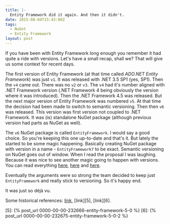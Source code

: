 ```yaml
---
title: |-
  Entity Framework did it again. And then it didn't.
date: 2015-08-04T15:43:00Z
tags:
  - NuGet
  - Entity Framework
layout: post
---
```

If you have been with Entity Framework long enough you remember it had quite a ride with versions. Let's have a small recap, shall we? That will give us some context for recent days.

<!-- excerpt -->

The first version of Entity Framework (at that time called _ADO.NET Entity Framework_) was just `v1`. It was released with .NET 3.5 SP1 (yes, SP1). Then the `v4` came out. There was no `v2` or `v3`. The `v4` had it's number aligned with .NET Framework version (.NET Framework 4 being obviously the version where it was introduced). Then the .NET Framework 4.5 was released. But the next major version of Entity Framework was numbered `v5`. At that time the decision had been made to switch to semantic versioning. Then then `v6` was released. This version was first version not coupled to .NET Framework. It was (is) standalone NuGet package (although previous version had parts as NuGet as well).

The `v6` NuGet package is called `EntityFramework`. I would say a good choice. So you're keeping this one up-to-date and that's it. But lately the started to be some magic happening. Basically creating NuGet package with version in a name - `EntityFramework7` to be exact. Semantic versioning on NuGet goes out of window. When I read the proposal I was laughing. Because it was nice to see another magic going to happen with versions. You can read everything [here][1], [here][2] and [here][3].

Eventually the arguments were so strong the team decided to keep just `EntityFramework` and really stick to versioning. So it's happy end.

It was just so déjà vu.

Some historical references: [link][4], [link][5], [link][6].

[1]: https://github.com/aspnet/EntityFramework/issues/2508
[2]: https://github.com/aspnet/Announcements/issues/42
[3]: https://github.com/aspnet/EntityFramework/wiki/NuGet-Package-Naming
[4]: http://thedatafarm.com/blog/data-access/ef4-ef4-ef4/
[5]: {% post_url 0000-00-00-232666-entity-framework-5-0 %}
[6]: {% post_url 0000-00-00-232675-entity-framework-5-0-2 %}